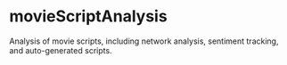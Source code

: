 # movieScriptAnalysis
Analysis of movie scripts, including network analysis, sentiment tracking, and auto-generated scripts.
